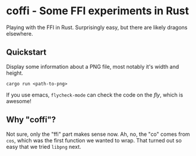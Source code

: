 # coffi - Some FFI experiments in Rust

Playing with the FFI in Rust.  Surprisingly easy, but there are likely
dragons elsewhere.

## Quickstart

Display some information about a PNG file, most notably it's width and
height.

```
cargo run <path-to-png>
```

If you use emacs, `flycheck-mode` can check the code on the *fly*, which
is awesome!

## Why "coffi"?

Not sure, only the "ffi" part makes sense now.  Ah, no, the "co" comes
from `cos`, which was the first function we wanted to wrap.  That turned
out so easy that we tried `libpng` next.
